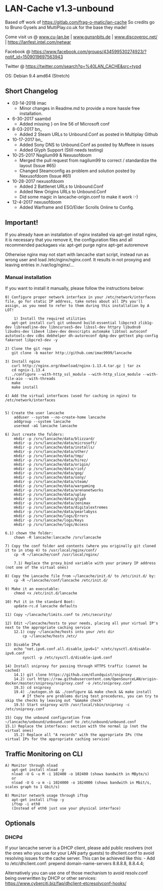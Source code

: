 LAN-Cache v1.3-unbound
==============

Based off work of https://gitlab.com/frag-o-matic/lan-cache
So credits go to Bruno Gysels and MultiPlay.co.uk for the base they made!

Come visit us @ www.cu-lan.be | www.gunsnbits.de | www.discoverpc.net/ | https://lanfest.intel.com/netwar

Facebook @ https://www.facebook.com/groups/434599530274923/?notif_id=1509019697563943

Twitter @ https://twitter.com/search?q=%40LAN_CACHE&src=typd

OS: Debian 9.4 amd64 (Stretch)

## Short Changelog
* 03-14-2018 imac
	* Minor changes in Readme.md to provide a more hassle free installation.
* 6-30-2017 saambd
    * Added missing } on line 56 of Microsoft conf    
* 8-03-2017 bn_
    * Added 2 Steam URLs to Unbound.Conf as posted in Multiplay Github
* 10-17-2017 bn_    
    * Added Sony DNS to Unbound.Conf as posted by Muffeee in issues
    * Added Glyph Support (Still needs testing)
* 10-25-2017 Nagilum99 & Nexusofdoom
    * Merged the pull request from nagilum99 to correct / standardize the layout (Issue #65)
    * Changed Steamconfig as problem and solution posted by Nexusofdoom (Issue #61)
* 10-28-2017 nexusofdoom
    * Added 2 Battlenet URLs to Unbound.Conf
    * Added New Origins URLs to Unbound.Conf
    * Did some magic in lancache-origin.conf to make it work :-)
* 12-4-2017 nexusofdoom
    * Added Warframe and ESO/Elder Scrolls Online to Config.

## Important!
If you already have an installation of nginx installed via apt-get install nginx, it is necessary that you remove it, the configuration files and all recommended packagaes via:
apt-get purge nginx
apt-get autoremove

Otherwise nginx may not start with lancache start script, instead run as wrong user and load /etc/nginx/nginx.conf.
It results in not proxying and leaving entries in /var/log/nginx/...

### Manual installation

If you want to install it manually, please follow the instructions below:

	0) Configure proper network interface in your /etc/network/interfaces file, go for static IP address, take notes about all IPs you'll assign, as you need to refer to them during this installation by A LOT!

    	1) Install the required utilities
	   apt-get install curl git unbound build-essential libpcre3 zlib1g-dev libreadline-dev libncurses5-dev libssl-dev httpry libudns0 libudns-dev libev4 libev-dev devscripts automake libtool autoconf autotools-dev cdbs debhelper dh-autoreconf dpkg-dev gettext pkg-config fakeroot libpcre3-dev -y

	2) Clone the git repo
	   git clone -b master http://github.com/imac9999/lancache

	3) Install nginx
	   curl http://nginx.org/download/nginx-1.13.4.tar.gz | tar zx
	   cd ngnix-1.13.4
	   ./configure --with-http_ssl_module --with-http_slice_module --with-file-aio --with-threads
	   make
	   make install

	4) Add the virtual interfaces (used for caching in nginx) to /etc/network/interfaces


	5) Create the user lancache
		adduser --system --no-create-home lancache
		addgroup --system lancache
		usermod -aG lancache lancache
	
	6) Just create the folders:
		mkdir -p /srv/lancache/data/blizzard/
		mkdir -p /srv/lancache/data/microsoft/
		mkdir -p /srv/lancache/data/installs/
		mkdir -p /srv/lancache/data/other/
		mkdir -p /srv/lancache/data/tmp/
		mkdir -p /srv/lancache/data/hirez/
		mkdir -p /srv/lancache/data/origin/
		mkdir -p /srv/lancache/data/riot/
		mkdir -p /srv/lancache/data/gog/
		mkdir -p /srv/lancache/data/sony/
		mkdir -p /srv/lancache/data/steam/
		mkdir -p /srv/lancache/data/wargaming
		mkdir -p /srv/lancache/data/arenanetworks
		mkdir -p /srv/lancache/data/uplay
		mkdir -p /srv/lancache/data/glyph
		mkdir -p /srv/lancache/data/zenimax
		mkdir -p /srv/lancache/data/digitalextremes
		mkdir -p /srv/lancache/data/pearlabyss
		mkdir -p /srv/lancache/logs/Errors
		mkdir -p /srv/lancache/logs/Keys
		mkdir -p /srv/lancache/logs/Access

	6.1) chown the folder:
		chown -R lancache:lancache /srv/lancache

	7) Copy the conf folder and contents (where you originally git cloned it to in step 4) to /usr/local/nginx/conf/
		cp -R ~/lancache/conf /usr/local/nginx/
    		
		7.1) Replace the proxy_bind variable with your primary IP address (not one of the virtual ones)

	8) Copy the Lancache file from ~/lancache/init.d/ to /etc/init.d/ by:
		cp -R ~/lancache/conf/lancache /etc/init.d/

	9) Make it an executable:
		chmod +x /etc/init.d/lancache

	10) Put it in the standard Boot:
		update-rc.d lancache defaults

	11) Copy ~/lancache/limits.conf to /etc/security/

   	12) Edit ~/lancache/hosts to your needs, placing all your virtual IP's next to the appropriate caching service
		12.1) copy ~/lancache/hosts into your /etc dir
			cp ~/lancache/hosts /etc/

	13) Disable IPv6
		echo "net.ipv6.conf.all.disable_ipv6=1" >/etc/sysctl.d/disable-ipv6.conf
        	sysctl -p /etc/sysctl.d/disable-ipv6.conf

	14) Install sniproxy for passing through HTTPS traffic (cannot be cached)
		14.1) git clone https://github.com/dlundquist/sniproxy
		14.2) curl https://raw.githubusercontent.com/OpenSourceLAN/origin-docker/master/sniproxy/sniproxy.conf -o /etc/sniproxy.conf
		19.3) cd sniproxy
		19.4) ./autogen.sh && ./configure && make check && make install
			# If there are problems during test procedures, you can try to skip the checks by leaving out "&&make check" 
		19.5) Start sniproxy with /usr/local/sbin/sniproxy -c /etc/sniproxy.conf

	15) Copy the unbound configuration from ~/lancache/unbound/unbound.conf to /etc/unbound/unbound.conf
	15.1) Replace the interfaces: section with the normal ip (not the virtual ones)
    	15.2) Replace all "A records" with the appropriate IPs (the virtual IPs for the appropriate caching service)

## Traffic Monitoring on CLI

	A) Monitor through nload
	   apt-get install nload -y
	   nload -U G -u M -i 102400 -o 102400 (shows bandwith in MByte/s)
	   or
	   nload -U G -u m -i 1024000 -o 1024000 (shows bandwith in Mbit/s, scales graph to 1 Gbit/s)
	   
	B) Monitor network usage through iftop
	   apt-get install iftop -y
	   iftop -i eth0
	   (Instead of eth0 just use your physical interface)

## Optionals
### DHCPd

If your lancache server is a DHCP client, please add public resolvers (not the ones who you use for your LAN party guests) to dhclient.conf
to avoid resolving issues for the cache server. This can be achieved like this:
	- Add to /etc/dhclient.conf: prepend domain-name-servers 8.8.8.8, 8.8.4.4;

Alternatively you can use one of those mechanism to avoid resolv.conf being overwritten by DHCP or other services:
https://www.cyberciti.biz/faq/dhclient-etcresolvconf-hooks/

